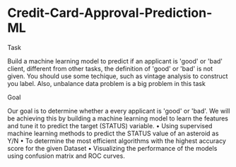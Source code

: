 # Credit-Card-Approval-Prediction-ML

Task

Build a machine learning model to predict if an applicant is 'good' or 'bad' client, different from other tasks, the definition of 'good' or 'bad' is not given. You should use some techique, such as vintage analysis to construct you label. Also, unbalance data problem is a big problem in this task


Goal

Our goal is to determine whether a every applicant is  'good' or 'bad'. We will be achieving this by building a machine learning model to learn the features and tune it to predict the target (STATUS) variable.
•	Using supervised machine learning methods to predict the STATUS value of an asteroid as Y/N
•	To determine the most efficient algorithms with the highest accuracy score for the given Dataset
•	Visualizing the performance of the models using confusion matrix and ROC curves.
